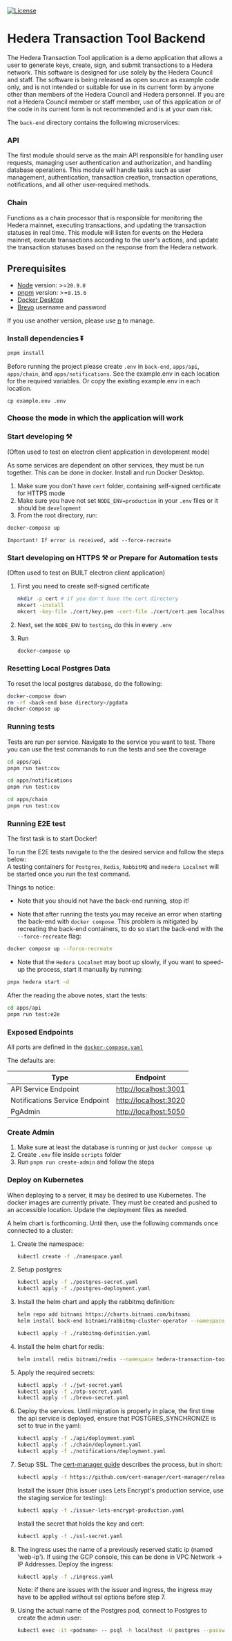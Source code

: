 [![License](https://img.shields.io/badge/License-Apache%202.0-blue.svg)](https://opensource.org/licenses/Apache-2.0)

# Hedera Transaction Tool Backend

The Hedera Transaction Tool application is a demo application that allows a user to generate keys, create, sign, and submit transactions to a Hedera network. This software is designed for use solely by the Hedera Council and staff. The software is being released as open source as example code only, and is not intended or suitable for use in its current form by anyone other than members of the Hedera Council and Hedera personnel. If you are not a Hedera Council member or staff member, use of this application or of the code in its current form is not recommended
and is at your own risk.

The `back-end` directory contains the following microservices:

### API

The first module should serve as the main API responsible for handling user requests, managing user authentication and authorization, and handling database operations. This module will handle tasks such as user management, authentication, transaction creation, transaction operations, notifications, and all other user-required methods.

### Chain

Functions as a chain processor that is responsible for monitoring the Hedera mainnet, executing transactions, and updating the transaction statuses in real time. This module will listen for events on the Hedera mainnet, execute transactions according to the user's actions, and update the transaction statuses based on the response from the Hedera network.

## Prerequisites

- [Node](https://nodejs.org/en/download/package-manager) version: >=`20.9.0`
- [pnpm](https://pnpm.io/installation) version: >=`8.15.6`
- [Docker Desktop](https://docs.docker.com/desktop/install/mac-install/)
- [Brevo](https://www.brevo.com/pricing/?utm_source=adwords_brand&utm_medium=lastclick&utm_content=SendinBlue&utm_extension=sitelinks&utm_term=brevo&utm_matchtype=e&utm_campaign=20011980161&utm_network=g&km_adid=683810310625&km_adposition=&km_device=c&utm_adgroupid=151171466311&gad_source=1&gclid=CjwKCAjwupGyBhBBEiwA0UcqaJ5UFQ8uNznjz1kUfokSV1JhaWfwqFgXrNfRrB2jqE0g4LCLaKNxpBoCsw8QAvD_BwE) username and password

If you use another version, please use [n](https://github.com/tj/n) to manage.

### Install dependencies ⏬

```bash
pnpm install
```

Before running the project please create `.env` in `back-end`, `apps/api`, `apps/chain`,
and `apps/notifications`. See the example.env in each location for the required variables.
Or copy the existing example.env in each location.

```shell
cp example.env .env
```

### Choose the mode in which the application will work

### Start developing ⚒️

(Often used to test on electron client application in development mode)

As some services are dependent on other services, they must be run together.
This can be done in docker. Install and run Docker Desktop.

1. Make sure you don't have `cert` folder, containing self-signed certificate for HTTPS mode
2. Make sure you have not set `NODE_ENV=production` in your `.env` files or it should be `development`
3. From the root directory, run:

```bash
docker-compose up
```

`Important! If error is received, add --force-recreate`

### Start developing on HTTPS ⚒️ or Prepare for Automation tests

(Often used to test on BUILT electron client application)

1. First you need to create self-signed certificate

   ```bash
   mkdir -p cert # if you don't have the cert directory
   mkcert -install
   mkcert -key-file ./cert/key.pem -cert-file ./cert/cert.pem localhost
   ```

2. Next, set the `NODE_ENV` to `testing`, do this in every `.env`

3. Run
   ```bash
   docker-compose up
   ```

### Resetting Local Postgres Data

To reset the local postgres database, do the following:

```bash
docker-compose down
rm -rf <back-end base directory>/pgdata
docker-compose up
```

### Running tests

Tests are run per service. Navigate to the service you want to test. There you can use the test commands to run the tests and see the coverage

```bash
cd apps/api
pnpm run test:cov
```

```bash
cd apps/notifications
pnpm run test:cov
```

```bash
cd apps/chain
pnpm run test:cov
```

### Running E2E test

The first task is to start Docker!

To run the E2E tests navigate to the the desired service and follow the steps below: \
A testing containers for `Postgres`, `Redis`, `RabbitMQ` and `Hedera Localnet` will be started once you run the test command.

Things to notice:

- Note that you should not have the back-end running, stop it!

- Note that after running the tests you may receive an error when starting the back-end with `docker compose`. This problem is mitigated by recreating the back-end containers, to do so start the back-end with the `--force-recreate` flag:

```bash
docker compose up --force-recreate
```

- Note that the `Hedera Localnet` may boot up slowly, if you want to speed-up the process, start it manually by running:

```bash
pnpx hedera start -d
```

After the reading the above notes, start the tests:

```bash
cd apps/api
pnpm run test:e2e
```

### Exposed Endpoints

All ports are defined in the [`docker-compose.yaml`](./docker-compose.yaml)

The defaults are:

| Type                           | Endpoint                                       |
| ------------------------------ | ---------------------------------------------- |
| API Service Endpoint           | [http://localhost:3001](http://localhost:3001) |
| Notifications Service Endpoint | [http://localhost:3020](http://localhost:3020) |
| PgAdmin                        | [http://localhost:5050](http://localhost:5050) |

### Create Admin

1. Make sure at least the database is running or just `docker compose up`
2. Create `.env` file inside `scripts` folder
3. Run `pnpm run create-admin` and follow the steps

### Deploy on Kubernetes

When deploying to a server, it may be desired to use Kubernetes.
The docker images are currently private. They must be created and pushed
to an accessible location. Update the deployment files as needed.

A helm chart is forthcoming.
Until then, use the following commands once connected to a cluster:

1. Create the namespace:

   ```bash
   kubectl create -f ./namespace.yaml
   ```

2. Setup postgres:

   ```bash
   kubectl apply -f ./postgres-secret.yaml
   kubectl apply -f ./postgres-deployment.yaml
   ```

3. Install the helm chart and apply the rabbitmq definition:

   ```bash
   helm repo add bitnami https://charts.bitnami.com/bitnami
   helm install back-end bitnami/rabbitmq-cluster-operator --namespace hedera-transaction-tool

   kubectl apply -f ./rabbitmq-definition.yaml
   ```

4. Install the helm chart for redis:

   ```bash
   helm install redis bitnami/redis --namespace hedera-transaction-tool --set auth.enabled=false --set architecture=standalone
   ```

5. Apply the required secrets:
   ```bash
   kubectl apply -f ./jwt-secret.yaml
   kubectl apply -f ./otp-secret.yaml
   kubectl apply -f ./brevo-secret.yaml
   ```
6. Deploy the services. Until migration is properly in place, the first time the api service is deployed, ensure that POSTGRES_SYNCHRONIZE is set to true in the yaml:
   ```bash
   kubectl apply -f ./api/deployment.yaml
   kubectl apply -f ./chain/deployment.yaml
   kubectl apply -f ./notifications/deployment.yaml
   ```
7. Setup SSL. The [cert-manager guide](https://cert-manager.io/docs/tutorials/getting-started-with-cert-manager-on-google-kubernetes-engine-using-lets-encrypt-for-ingress-ssl/) describes the process, but in short:

   ```bash
   kubectl apply -f https://github.com/cert-manager/cert-manager/releases/download/v1.14.5/cert-manager.yaml --namespace hedera-transaction-tool
   ```

   Install the issuer (this issuer uses Lets Encrypt's production service, use the staging service for testing):

   ```bash
   kubectl apply -f ./issuer-lets-encrypt-production.yaml
   ```

   Install the secret that holds the key and cert:

   ```bash
   kubectl apply -f ./ssl-secret.yaml
   ```

8. The ingress uses the name of a previously reserved static ip (named 'web-ip'). If using the GCP console, this can be done in VPC Network -> IP Addresses. Deploy the ingress:

   ```bash
   kubectl apply -f ./ingress.yaml
   ```

   Note: if there are issues with the issuer and ingress, the ingress may have to be applied without ssl options before step 7.

9. Using the actual name of the Postgres pod, connect to Postgres to create the admin user:

   ```bash
   kubectl exec -it <podname> -- psql -h localhost -U postgres --password -p 5432
   ```
